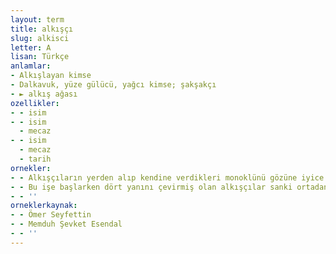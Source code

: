 ```yaml
---
layout: term
title: alkışçı
slug: alkisci
letter: A
lisan: Türkçe
anlamlar:
- Alkışlayan kimse
- Dalkavuk, yüze gülücü, yağcı kimse; şakşakçı
- ► alkış ağası
ozellikler:
- - isim
- - isim
  - mecaz
- - isim
  - mecaz
  - tarih
ornekler:
- - Alkışçıların yerden alıp kendine verdikleri monoklünü gözüne iyice yerleştirdi.
- - Bu işe başlarken dört yanını çevirmiş olan alkışçılar sanki ortadan çekilmişti.
- - ''
orneklerkaynak:
- - Ömer Seyfettin
- - Memduh Şevket Esendal
- - ''
---
```

